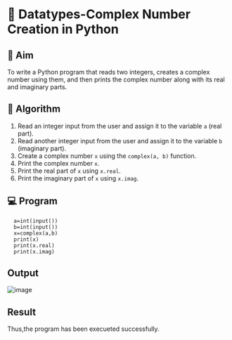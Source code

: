 # 🧮 Datatypes-Complex Number Creation in Python

## 🎯 Aim
To write a Python program that reads two integers, creates a complex number using them, and then prints the complex number along with its real and imaginary parts.

## 🧠 Algorithm
1. Read an integer input from the user and assign it to the variable `a` (real part).
2. Read another integer input from the user and assign it to the variable `b` (imaginary part).
3. Create a complex number `x` using the `complex(a, b)` function.
4. Print the complex number `x`.
5. Print the real part of `x` using `x.real`.
6. Print the imaginary part of `x` using `x.imag`.

## 💻 Program
      a=int(input())
      b=int(input())
      x=complex(a,b)
      print(x)
      print(x.real)
      print(x.imag)

## Output
![image](https://github.com/user-attachments/assets/244ffa54-9af2-48f2-aeb3-463ad0304f7a)


## Result
Thus,the program has been execueted successfully.
